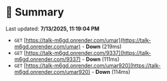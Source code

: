 # 📖 Summary
Last updated: **7/13/2025, 11:19:04 PM**

- `GET` [https://talk-m6gd.onrender.com/umar](https://talk-m6gd.onrender.com/umar) - **Down** (219ms)
- `GET` [https://talk-m6gd.onrender.com/9337](https://talk-m6gd.onrender.com/9337) - **Down** (111ms)
- `GET` [https://talk-m6gd.onrender.com/umar920](https://talk-m6gd.onrender.com/umar920) - **Down** (114ms)
